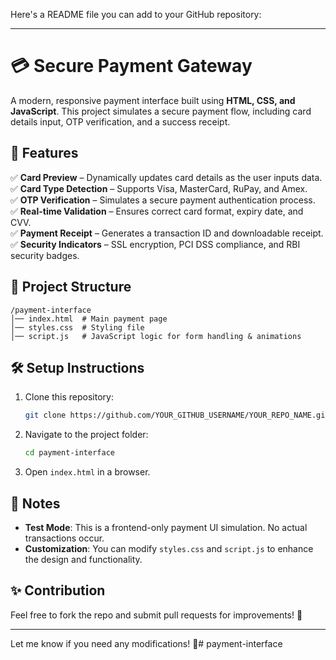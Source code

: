 Here's a README file you can add to your GitHub repository:

---

# 💳 Secure Payment Gateway  

A modern, responsive payment interface built using **HTML, CSS, and JavaScript**. This project simulates a secure payment flow, including card details input, OTP verification, and a success receipt.  

## 🚀 Features  
✅ **Card Preview** – Dynamically updates card details as the user inputs data.  
✅ **Card Type Detection** – Supports Visa, MasterCard, RuPay, and Amex.  
✅ **OTP Verification** – Simulates a secure payment authentication process.  
✅ **Real-time Validation** – Ensures correct card format, expiry date, and CVV.  
✅ **Payment Receipt** – Generates a transaction ID and downloadable receipt.  
✅ **Security Indicators** – SSL encryption, PCI DSS compliance, and RBI security badges.  

## 📂 Project Structure  
```
/payment-interface
│── index.html  # Main payment page
│── styles.css  # Styling file
│── script.js   # JavaScript logic for form handling & animations
```

## 🛠️ Setup Instructions  
1. Clone this repository:  
   ```bash
   git clone https://github.com/YOUR_GITHUB_USERNAME/YOUR_REPO_NAME.git
   ```
2. Navigate to the project folder:  
   ```bash
   cd payment-interface
   ```
3. Open `index.html` in a browser.  



## 📌 Notes  
- **Test Mode**: This is a frontend-only payment UI simulation. No actual transactions occur.  
- **Customization**: You can modify `styles.css` and `script.js` to enhance the design and functionality.  

## ✨ Contribution  
Feel free to fork the repo and submit pull requests for improvements! 🚀  

---

Let me know if you need any modifications! 🚀# payment-interface
